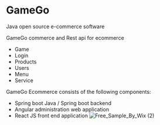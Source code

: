 # GameGo
Java open source e-commerce software

GameGo commerce and Rest api for ecommerce

- Game
- Login
- Products
- Users
- Menu
- Service

GameGo Ecommerce consists of the following components:

- Spring boot Java / Spring boot backend
- Angular administration web application
- React JS front end application
![Free_Sample_By_Wix (2)](https://user-images.githubusercontent.com/99148885/176082439-1fa8b817-be75-4e60-a6cf-5934eff5782c.jpg)
